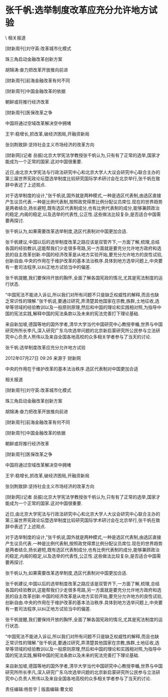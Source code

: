 # 张千帆:选举制度改革应充分允许地方试验  





\ 
相关报道

[财新周刊]刘守英:改革城市化模式

珠三角启动金融改革创新方案

胡锦涛:奋力把改革开放推向前进

[财新周刊]前海金融改革有何不同

[财新周刊]中国金融改革的依据

朝鲜或将推行经济改革

[财新周刊]医保改革之争

中国将通过空域改革解决空中拥堵

王宇:稳增长,抓改革,破经济困局,开融资新局

张剑荆致辞:坚持社会主义市场经济的改革方向

[财新网](记者 岳振)北京大学宪法学教授张千帆认为,只有有了正常的选举,国家才能成为一个正常的国家.这对中国很重要.

近日,由北京大学宪法与行政法研究中心和北京大学人大议会研究中心联合主办的第三届世界宪政论坛暨选举制度比较研究国际学术研讨会在北京举行,张千帆在致辞中表述了上述观点.

对于选举制度的设计,"张千帆说,国外就是两种模式,一种是选区代表制,由选区直接产生议员代表.一种是比例代表制,按照政党得票比例分配议员席位.现在的世界趋势是两者结合,扬长避短,既有选区代表制成分,也有比例代表制的成分,能够兼顾政治的稳定,内阁的稳定,以及选举的代表性,公正性.这些做法比较复杂,是否适合中国需要再探讨.

张千帆认为,如果需要改革选举制度,选区代表制对中国更加合适.

张千帆建议,中国以后的选举制度改革之路应该是双管齐下,一方面了解,梳理,总结各国的经验教训,这能帮我们少走很多弯路,另一方面就是要充分允许地方政府和选民的自主改革创新.中国的经济改革是从地方实验开始,要充分允许地方的良性试验,创新自由.中央的作用在于维护改革的基本法治秩序.具体到地方选举问题上,中央要有一套司法程序,以纠正地方试验当中的偏差.

张千帆提醒,我们要保持开放的胸怀,全面了解各国宪政的情况,尤其是宪法制度的运行状态.

“中国宪法不能进入诉讼,所以我们对所有问题不只是缺乏权威性的解释,而且也缺乏常识性的理解."张千帆说,要通过研究,弄清楚其他国家在宗教,族群,土地征收,选举等领域的经验教训以及一般原则原理,然后和中国的理论和实践相对照,为指导中国的宪法实践,解释中国的宪法条款以及未来的宪法完善打下理论基础.

来自新加坡,德国等地的国外学者,清华大学当代中国研究中心教授李楯,世界与中国研究所所长李凡,深入研究广东乌坎选举问题的北京新启蒙研究所公民参与立法研究中心负责人熊伟以及来自全国各地高校的众多相关学者参与了当天的讨论.


张千帆:选举制度改革应充分允许地方试验

2012年07月27日 09:26 来源于 财新网

中央的作用在于维护改革的基本法治秩序.选区代表制对中国更加合适

相关报道

[财新周刊]刘守英:改革城市化模式

珠三角启动金融改革创新方案

胡锦涛:奋力把改革开放推向前进

[财新周刊]前海金融改革有何不同

[财新周刊]中国金融改革的依据

朝鲜或将推行经济改革

[财新周刊]医保改革之争

中国将通过空域改革解决空中拥堵

王宇:稳增长,抓改革,破经济困局,开融资新局

张剑荆致辞:坚持社会主义市场经济的改革方向

[财新网](记者 岳振)北京大学宪法学教授张千帆认为,只有有了正常的选举,国家才能成为一个正常的国家.这对中国很重要.

近日,由北京大学宪法与行政法研究中心和北京大学人大议会研究中心联合主办的第三届世界宪政论坛暨选举制度比较研究国际学术研讨会在北京举行,张千帆在致辞中表述了上述观点.

对于选举制度的设计,"张千帆说,国外就是两种模式,一种是选区代表制,由选区直接产生议员代表.一种是比例代表制,按照政党得票比例分配议员席位.现在的世界趋势是两者结合,扬长避短,既有选区代表制成分,也有比例代表制的成分,能够兼顾政治的稳定,内阁的稳定,以及选举的代表性,公正性.这些做法比较复杂,是否适合中国需要再探讨.

张千帆认为,如果需要改革选举制度,选区代表制对中国更加合适.

张千帆建议,中国以后的选举制度改革之路应该是双管齐下,一方面了解,梳理,总结各国的经验教训,这能帮我们少走很多弯路,另一方面就是要充分允许地方政府和选民的自主改革创新.中国的经济改革是从地方实验开始,要充分允许地方的良性试验,创新自由.中央的作用在于维护改革的基本法治秩序.具体到地方选举问题上,中央要有一套司法程序,以纠正地方试验当中的偏差.

张千帆提醒,我们要保持开放的胸怀,全面了解各国宪政的情况,尤其是宪法制度的运行状态.

“中国宪法不能进入诉讼,所以我们对所有问题不只是缺乏权威性的解释,而且也缺乏常识性的理解."张千帆说,要通过研究,弄清楚其他国家在宗教,族群,土地征收,选举等领域的经验教训以及一般原则原理,然后和中国的理论和实践相对照,为指导中国的宪法实践,解释中国的宪法条款以及未来的宪法完善打下理论基础.

来自新加坡,德国等地的国外学者,清华大学当代中国研究中心教授李楯,世界与中国研究所所长李凡,深入研究广东乌坎选举问题的北京新启蒙研究所公民参与立法研究中心负责人熊伟以及来自全国各地高校的众多相关学者参与了当天的讨论.



责任编辑:杨哲宇 | 版面编辑:曹文姣